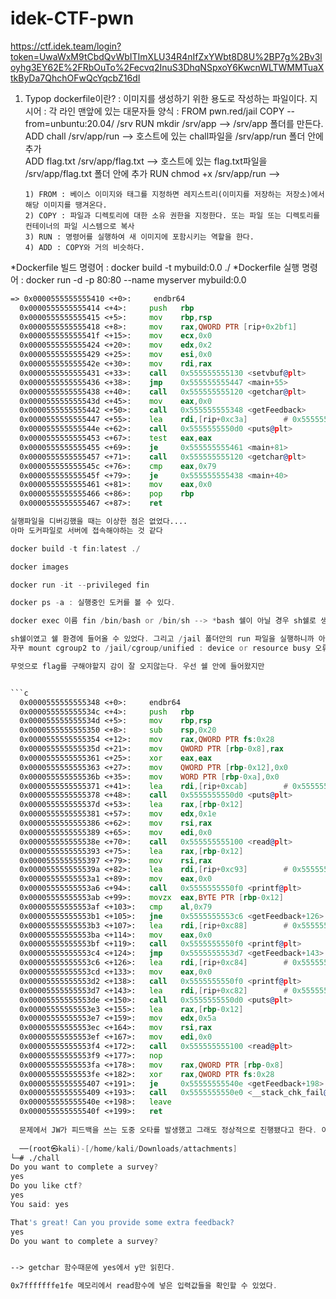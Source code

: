 # idek-CTF-pwn

https://ctf.idek.team/login?token=UwaWxM9tCbdQvWbITImXLU34R4nIfZxYWbt8D8U%2BP7g%2Bv3loyhg3EY62E%2FRbOuTo%2Fecvq2InuS3DhqNSpxoY6KwcnWLTWMMTuaXtkByDa7QhchOFwQcYqcbZ16dI


1) Typop
dockerfile이란? : 이미지를 생성하기 위한 용도로 작성하는 파일이다.
지시어 : 각 라인 맨앞에 있는 대문자들
양식 : FROM   pwn.red/jail
       COPY   --from=unbuntu:20.04/ /srv
       RUN    mkdir /srv/app                  --> /srv/app 폴더를 만든다.
       ADD    chall /srv/app/run              --> 호스트에 있는 chall파일을 /srv/app/run 폴더 안에 추가      
       ADD    flag.txt  /srv/app/flag.txt     --> 호스트에 있는 flag.txt파일을 /srv/app/flag.txt 폴더 안에 추가
       RUN    chmod +x /srv/app/run           --> 
       
       1) FROM : 베이스 이미지와 태그를 지정하면 레지스트리(이미지를 저장하는 저장소)에서 해당 이미지를 땡겨온다.
       2) COPY : 파일과 디렉토리에 대한 소유 권한을 지정한다. 또는 파일 또는 디렉토리를 컨테이너의 파일 시스템으로 복사
       3) RUN : 명령어를 실행하여 새 이미지에 포함시키는 역할을 한다.
       4) ADD : COPY와 거의 비슷하다.
       
       
 *Dockerfile 빌드 명령어 : docker build -t mybuild:0.0 ./
 *Dockerfile 실행 명령어 : docker run -d -p 80:80 --name myserver mybuild:0.0
 
 
 ```asm
 => 0x0000555555555410 <+0>:     endbr64 
   0x0000555555555414 <+4>:     push   rbp
   0x0000555555555415 <+5>:     mov    rbp,rsp
   0x0000555555555418 <+8>:     mov    rax,QWORD PTR [rip+0x2bf1]        # 0x555555558010 <stdout@@GLIBC_2.2.5>
   0x000055555555541f <+15>:    mov    ecx,0x0
   0x0000555555555424 <+20>:    mov    edx,0x2
   0x0000555555555429 <+25>:    mov    esi,0x0
   0x000055555555542e <+30>:    mov    rdi,rax
   0x0000555555555431 <+33>:    call   0x555555555130 <setvbuf@plt>
   0x0000555555555436 <+38>:    jmp    0x555555555447 <main+55>
   0x0000555555555438 <+40>:    call   0x555555555120 <getchar@plt>
   0x000055555555543d <+45>:    mov    eax,0x0
   0x0000555555555442 <+50>:    call   0x555555555348 <getFeedback>
   0x0000555555555447 <+55>:    lea    rdi,[rip+0xc3a]        # 0x555555556088
   0x000055555555544e <+62>:    call   0x5555555550d0 <puts@plt>
   0x0000555555555453 <+67>:    test   eax,eax
   0x0000555555555455 <+69>:    je     0x555555555461 <main+81>
   0x0000555555555457 <+71>:    call   0x555555555120 <getchar@plt>
   0x000055555555545c <+76>:    cmp    eax,0x79
   0x000055555555545f <+79>:    je     0x555555555438 <main+40>
   0x0000555555555461 <+81>:    mov    eax,0x0
   0x0000555555555466 <+86>:    pop    rbp
   0x0000555555555467 <+87>:    ret    

실행파일을 디버깅했을 때는 이상한 점은 없었다....
아마 도커파일로 서버에 접속해야하는 것 같다

docker build -t fin:latest ./ 

docker images

docker run -it --privileged fin

docker ps -a : 실행중인 도커를 볼 수 있다.

docker exec 이름 fin /bin/bash or /bin/sh --> *bash 쉘이 아닐 경우 sh쉘로 생각하고 명령어를 넣어보자

sh쉘이였고 쉘 환경에 들어올 수 있었다. 그리고 /jail 폴더안의 run 파일을 실행하니까 아래와 같은 에러 메시지가 뜬다.
자꾸 mount cgroup2 to /jail/cgroup/unified : device or resource busy 오류가 뜬다

무엇으로 flag를 구해야할지 감이 잘 오지않는다. 우선 쉘 안에 들어왔지만 


```c
   0x0000555555555348 <+0>:     endbr64 
   0x000055555555534c <+4>:     push   rbp
   0x000055555555534d <+5>:     mov    rbp,rsp
   0x0000555555555350 <+8>:     sub    rsp,0x20
   0x0000555555555354 <+12>:    mov    rax,QWORD PTR fs:0x28
   0x000055555555535d <+21>:    mov    QWORD PTR [rbp-0x8],rax
   0x0000555555555361 <+25>:    xor    eax,eax
   0x0000555555555363 <+27>:    mov    QWORD PTR [rbp-0x12],0x0
   0x000055555555536b <+35>:    mov    WORD PTR [rbp-0xa],0x0
   0x0000555555555371 <+41>:    lea    rdi,[rip+0xcab]        # 0x555555556023
   0x0000555555555378 <+48>:    call   0x5555555550d0 <puts@plt>
   0x000055555555537d <+53>:    lea    rax,[rbp-0x12]
   0x0000555555555381 <+57>:    mov    edx,0x1e
   0x0000555555555386 <+62>:    mov    rsi,rax
   0x0000555555555389 <+65>:    mov    edi,0x0
   0x000055555555538e <+70>:    call   0x555555555100 <read@plt>
   0x0000555555555393 <+75>:    lea    rax,[rbp-0x12]
   0x0000555555555397 <+79>:    mov    rsi,rax
   0x000055555555539a <+82>:    lea    rdi,[rip+0xc93]        # 0x555555556034
   0x00005555555553a1 <+89>:    mov    eax,0x0
   0x00005555555553a6 <+94>:    call   0x5555555550f0 <printf@plt>
   0x00005555555553ab <+99>:    movzx  eax,BYTE PTR [rbp-0x12]
   0x00005555555553af <+103>:   cmp    al,0x79
   0x00005555555553b1 <+105>:   jne    0x5555555553c6 <getFeedback+126>
   0x00005555555553b3 <+107>:   lea    rdi,[rip+0xc88]        # 0x555555556042
   0x00005555555553ba <+114>:   mov    eax,0x0
   0x00005555555553bf <+119>:   call   0x5555555550f0 <printf@plt>
   0x00005555555553c4 <+124>:   jmp    0x5555555553d7 <getFeedback+143>
   0x00005555555553c6 <+126>:   lea    rdi,[rip+0xc84]        # 0x555555556051
   0x00005555555553cd <+133>:   mov    eax,0x0
   0x00005555555553d2 <+138>:   call   0x5555555550f0 <printf@plt>
   0x00005555555553d7 <+143>:   lea    rdi,[rip+0xc82]        # 0x555555556060
   0x00005555555553de <+150>:   call   0x5555555550d0 <puts@plt>
   0x00005555555553e3 <+155>:   lea    rax,[rbp-0x12]
   0x00005555555553e7 <+159>:   mov    edx,0x5a
   0x00005555555553ec <+164>:   mov    rsi,rax
   0x00005555555553ef <+167>:   mov    edi,0x0
   0x00005555555553f4 <+172>:   call   0x555555555100 <read@plt>
   0x00005555555553f9 <+177>:   nop
   0x00005555555553fa <+178>:   mov    rax,QWORD PTR [rbp-0x8]
   0x00005555555553fe <+182>:   xor    rax,QWORD PTR fs:0x28
   0x0000555555555407 <+191>:   je     0x55555555540e <getFeedback+198>
   0x0000555555555409 <+193>:   call   0x5555555550e0 <__stack_chk_fail@plt>
   0x000055555555540e <+198>:   leave  
   0x000055555555540f <+199>:   ret    
   
   문제에서 JW가 피드백을 쓰는 도중 오타를 발생했고 그래도 정상적으로 진행됐다고 한다. 이 어셈블리어 영역을 봐야할 것 같다.
   
   ──(root㉿kali)-[/home/kali/Downloads/attachments]
└─# ./chall
Do you want to complete a survey?
yes
Do you like ctf?
yes
You said: yes

That's great! Can you provide some extra feedback?
yes
Do you want to complete a survey?


--> getchar 함수때문에 yes에서 y만 읽힌다. 

0x7fffffffe1fe 메모리에서 read함수에 넣은 입력값들을 확인할 수 있었다.
